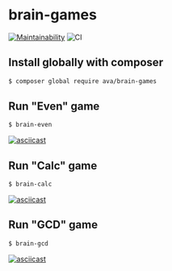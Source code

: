 # brain-games
[![Maintainability](https://api.codeclimate.com/v1/badges/04f7a3c4d31ecae4f33a/maintainability)](https://codeclimate.com/github/ava239/php-project-lvl1/maintainability)
![CI](https://github.com/ava239/php-project-lvl1/workflows/CI/badge.svg)

## Install globally with composer
```sh
$ composer global require ava/brain-games
```

## Run "Even" game
```sh
$ brain-even
```

[![asciicast](https://asciinema.org/a/UrkZB1cgyvRLG3ncHxDSIj41y.svg)](https://asciinema.org/a/UrkZB1cgyvRLG3ncHxDSIj41y)

## Run "Calc" game
```sh
$ brain-calc
```

[![asciicast](https://asciinema.org/a/341981.svg)](https://asciinema.org/a/341981)

## Run "GCD" game
```sh
$ brain-gcd
```

[![asciicast](https://asciinema.org/a/342193.svg)](https://asciinema.org/a/342193)